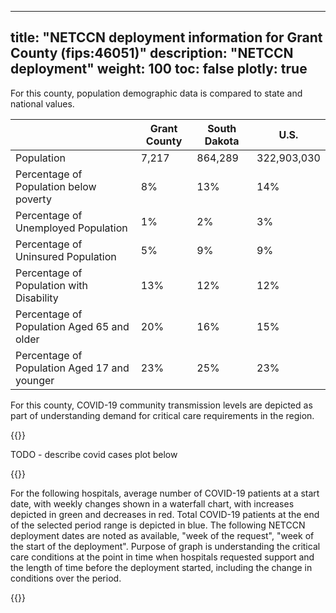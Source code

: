 
---
title: "NETCCN deployment information for Grant County (fips:46051)"
description: "NETCCN deployment"
weight: 100
toc: false
plotly: true
---

For this county, population demographic data is compared to state and national values.

| | Grant County | South Dakota | U.S. |
| ----------- | ----------- | ----------- | -------- |
| Population | 7,217 | 864,289 | 322,903,030 |
| Percentage of Population below poverty | 8% | 13% | 14% |
| Percentage of Unemployed Population | 1% | 2% | 3% |
| Percentage of Uninsured Population | 5% | 9% | 9% |
| Percentage of Population with Disability | 13% | 12% | 12% |
| Percentage of Population Aged 65 and older | 20% | 16% | 15% |
| Percentage of Population Aged 17 and younger | 23% | 25% | 23% |

  

For this county, COVID-19 community transmission levels are depicted as part of understanding demand for critical care requirements in the region.

{{<plotly json="netccn/46051/covid_transmission.plotly.json" height="400px">}}


TODO - describe covid cases plot below

  {{<plotly json="netccn/46051/covid_cases.plotly.json" height="400px">}}


For the following hospitals, average number of COVID-19 patients at a start date, with weekly changes shown in a waterfall chart, with increases depicted in green and decreases in red.  Total COVID-19 patients at the end of the selected period range is depicted in blue.  The following NETCCN deployment dates are noted as available, "week of the request", "week of the start of the deployment".  Purpose of graph is understanding the critical care conditions at the point in time when hospitals requested support and the length of time before the deployment started, including the change in conditions over the period.

{{<plotly json="netccn/46051/hospital.431326.plotly.json" height="400px">}}
